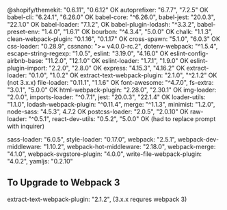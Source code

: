 @shopify/themekit:
     "0.6.11",
     "0.6.12"    OK
autoprefixer:
     "6.7.7",
     "7.2.5" OK
babel-cli:
     "6.24.1",
  "6.26.0" OK
babel-core:
     "^6.26.0",
babel-jest:
     "20.0.3",
  "22.1.0" OK
babel-loader:
     "7.1.2", OK
babel-plugin-lodash:
     "^3.3.2",
babel-preset-env:
     "1.4.0",
     "1.6.1" OK
bourbon:
     "^4.3.4",
     "5.0.0" OK
chalk:
     "1.1.3",
clean-webpack-plugin:
     "0.1.16",
     "0.1.17" OK
cross-spawn:
     "5.1.0",
     "6.0.3" OK
css-loader:
     "0.28.9",
cssnano:
     ">= v4.0.0-rc.2",
dotenv-webpack:
     "^1.5.4",
escape-string-regexp:
     "1.0.5",
eslint:
     "3.19.0",
     "4.16.0" OK
eslint-config-airbnb-base:
     "11.2.0",
     "12.1.0" OK
eslint-loader:
     "1.7.1",
     "1.9.0" OK
eslint-plugin-import:
     "2.2.0",
     "2.8.0" OK
express:
     "4.15.3",
     "4.16.2" OK
extract-loader:
     "0.1.0",
     "1.0.2" OK
extract-text-webpack-plugin:
     "2.1.0",
     "^2.1.2" OK (not 3.x.x)
file-loader:
     "0.11.1",
     "1.1.6" OK
font-awesome:
     "^4.7.0",
fs-extra:
     "3.0.1",
     "5.0.0" OK
html-webpack-plugin:
     "2.28.0",
     "2.30.1" OK
img-loader:
     "2.0.0",
imports-loader:
     "^0.7.1",
jest:
     "20.0.3",
     "22.1.4" OK
loader-utils:
     "1.1.0",
lodash-webpack-plugin:
     "^0.11.4",
merge:
     "^1.1.3",
minimist:
     "1.2.0",
node-sass:
     "4.5.3",
     4.7.2 OK
postcss-loader:
     "2.0.5",
     "2.0.10" OK
raw-loader:
     "^0.5.1",
react-dev-utils:
     "0.5.2",
     "5.0.0" OK (had to replace prompt with inquirer)



sass-loader:
     "6.0.5",
style-loader:
     "0.17.0",
webpack:
     "2.5.1",
webpack-dev-middleware:
     "1.10.2",
webpack-hot-middleware:
     "2.18.0",
webpack-merge:
     "4.1.0",
webpack-svgstore-plugin:
     "4.0.0",
write-file-webpack-plugin:
     "4.0.2",
yamljs:
     "0.2.10"





## To Upgrade to Webpack 3
extract-text-webpack-plugin:
     "2.1.2", (3.x.x requres webpack 3)
